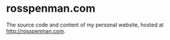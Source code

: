rosspenman.com
=====================

The source code and content of my personal website, hosted at http://rosspenman.com.
